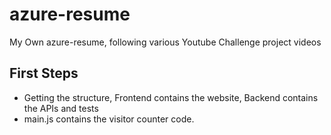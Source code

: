 # azure-resume
My Own azure-resume, following various Youtube Challenge project videos

## First Steps
- Getting the structure, Frontend contains the website, Backend contains the APIs and tests
- main.js contains the visitor counter code.

